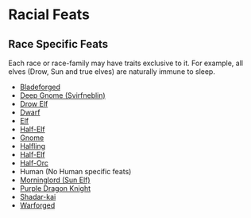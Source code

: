 # Racial Feats

## Race Specific Feats

Each race or race-family may have traits exclusive to it. For example, all elves  (Drow, Sun and true elves) are
naturally immune to sleep.

* [Bladeforged](BladeforgedFeatSpec.html)
* [Deep Gnome (Svirfneblin)](DeepGnomeFeatSpec.html)
* [Drow Elf](DrowFeatSpec.html)
* [Dwarf](DwarfFeatSpec.html)
* [Elf](ElfFeatSpec.html)
* [Half-Elf](HalfElfFeatSpec.html)
* [Gnome](GnomeFeatSpec.html)
* [Halfling](HalflingFeatSpec.html)
* [Half-Elf](HalfElfFeatSpec.html)
* [Half-Orc](HalfOrcFeatSpec.html)
* Human (No Human specific feats)
* [Morninglord (Sun Elf)](SunElfFeatSpec.html)
* [Purple Dragon Knight](PurpleDragonKnightsFeatSpec.html)
* [Shadar-kai](ShardarkaiFeatSpec.html)
* [Warforged](WarforgedFeatSpec.html)
